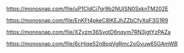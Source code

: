 https://monosnap.com/file/uP1CIdCi7gr9b2NUISN0SxknTM202E

https://monosnap.com/file/EnKFt4pkeC8lKEJhZZbCfyXqF3G1R9

https://monosnap.com/file/XZyzm36SvotD6nqym7RN3jgtYzPAZa

https://monosnap.com/file/6cHiqe52n8pqVgRmc2oGvuw65GAmWB
